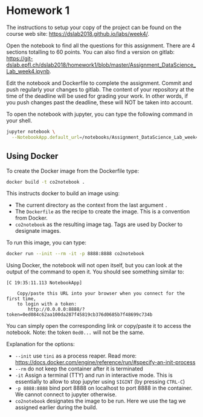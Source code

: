 # Homework 1

The instructions to setup your copy of the project can be found on the course
web site: https://dslab2018.github.io/labs/week4/.

Open the notebook to find all the questions for this assignment.
There are 4 sections totalling to 60 points.
You can also find a version on gitlab: https://git-dslab.epfl.ch/dslab2018/homework1/blob/master/Assignment_DataScience_Lab_week4.ipynb.

Edit the notebook and Dockerfile to complete the assignment.
Commit and push regularly your changes to gitlab.
The content of your repository at the time of the deadline will be used for
grading your work.
In other words, if you push changes past the deadline, these will NOT be
taken into account.

To open the notebook with jupyter, you can type the following command in
your shell.
```bash
jupyter notebook \
  --NotebookApp.default_url=/notebooks/Assignment_DataScience_Lab_week4.ipynb
```

## Using Docker

To create the Docker image from the Dockerfile type:
```bash
docker build -t co2notebook .
```
This instructs docker to build an image using:
- The current directory as the context from the last argument `.`
- The `Dockerfile` as the recipe to create the image.
  This is a convention from Docker.
- `co2notebook` as the resulting image tag.
  Tags are used by Docker to designate images.

To run this image, you can type:
```bash
docker run --init --rm -it -p 8888:8888 co2notebook
```
Using Docker, the notebook will not open itself, but you can
look at the output of the command to open it.
You should see something similar to:
```
[C 19:35:11.113 NotebookApp]

    Copy/paste this URL into your browser when you connect for the first time,
    to login with a token:
        http://0.0.0.0:8888/?token=0ed084c62aa100da287f45819cb376d0685b7f48699c734b
```
You can simply open the corresponding link or copy/paste it to access
the notebook.
Note: the token `0ed0...` will not be the same.

Explanation for the options:
- `--init` use `tini` as a process reaper. Read more: <https://docs.docker.com/engine/reference/run/#specify-an-init-process>
- `--rm` do not keep the container after it is terminated
- `-it` Assign a terminal (TTY) and run in interactive mode.
  This is essentially to allow to stop jupyter using `SIGINT`
  (by pressing `CTRL-C`)
- `-p 8888:8888` bind port 8888 on localhost to port 8888 in the container.
  We cannot connect to jupyter otherwise.
- `co2notebook` designates the image to be run.
  Here we use the tag we assigned earlier during the build.
